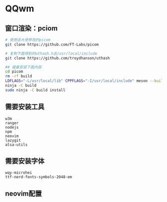 # QQwm

## 窗口渲染：pciom
```bash
# 使用该大佬修改的picom
git clone https://github.com/FT-Labs/picom

# 复制下面得到的uthash.h去/usr/local/include
git clone https://github.com/troydhanson/uthash

## 接着安装下面内容
cd picom
rm -rf build
LDFLAGS="-L/usr/local/lib" CPPFLAGS="-I/usr/local/include" meson --buildtype=release . build
ninja -C build
sudo ninja -C build install
```

## 需要安装工具
```
w3m 
ranger
nodejs
npm
neovim
lazygit
alsa-utils
```

## 需要安装字体
```
wqy-microhei
ttf-nerd-fonts-symbols-2048-em
```
## neovim配置
